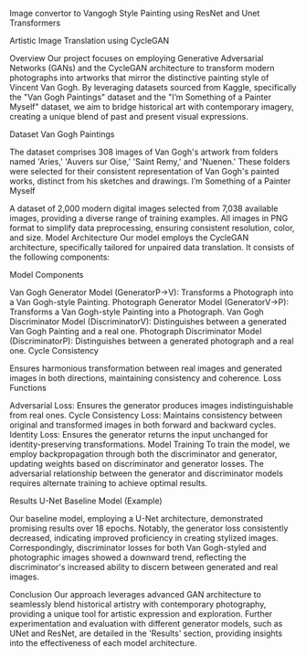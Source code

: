 Image convertor to Vangogh Style Painting using ResNet and Unet Transformers

Artistic Image Translation using CycleGAN

Overview
Our project focuses on employing Generative Adversarial Networks (GANs) and the CycleGAN architecture to transform modern photographs into artworks that mirror the distinctive painting style of Vincent Van Gogh. By leveraging datasets sourced from Kaggle, specifically the "Van Gogh Paintings" dataset and the "I’m Something of a Painter Myself" dataset, we aim to bridge historical art with contemporary imagery, creating a unique blend of past and present visual expressions.

Dataset
Van Gogh Paintings

The dataset comprises 308 images of Van Gogh's artwork from folders named 'Aries,' 'Auvers sur Oise,' 'Saint Remy,' and 'Nuenen.'
These folders were selected for their consistent representation of Van Gogh's painted works, distinct from his sketches and drawings.
I’m Something of a Painter Myself

A dataset of 2,000 modern digital images selected from 7,038 available images, providing a diverse range of training examples.
All images in PNG format to simplify data preprocessing, ensuring consistent resolution, color, and size.
Model Architecture
Our model employs the CycleGAN architecture, specifically tailored for unpaired data translation. It consists of the following components:

Model Components

Van Gogh Generator Model (GeneratorP→V): Transforms a Photograph into a Van Gogh-style Painting.
Photograph Generator Model (GeneratorV→P): Transforms a Van Gogh-style Painting into a Photograph.
Van Gogh Discriminator Model (DiscriminatorV): Distinguishes between a generated Van Gogh Painting and a real one.
Photograph Discriminator Model (DiscriminatorP): Distinguishes between a generated photograph and a real one.
Cycle Consistency

Ensures harmonious transformation between real images and generated images in both directions, maintaining consistency and coherence.
Loss Functions

Adversarial Loss: Ensures the generator produces images indistinguishable from real ones.
Cycle Consistency Loss: Maintains consistency between original and transformed images in both forward and backward cycles.
Identity Loss: Ensures the generator returns the input unchanged for identity-preserving transformations.
Model Training
To train the model, we employ backpropagation through both the discriminator and generator, updating weights based on discriminator and generator losses. The adversarial relationship between the generator and discriminator models requires alternate training to achieve optimal results.

Results
U-Net Baseline Model (Example)

Our baseline model, employing a U-Net architecture, demonstrated promising results over 18 epochs. Notably, the generator loss consistently decreased, indicating improved proficiency in creating stylized images. Correspondingly, discriminator losses for both Van Gogh-styled and photographic images showed a downward trend, reflecting the discriminator's increased ability to discern between generated and real images.

Conclusion
Our approach leverages advanced GAN architecture to seamlessly blend historical artistry with contemporary photography, providing a unique tool for artistic expression and exploration. Further experimentation and evaluation with different generator models, such as UNet and ResNet, are detailed in the 'Results' section, providing insights into the effectiveness of each model architecture.
